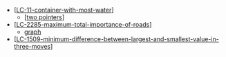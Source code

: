 - [[LC-11-container-with-most-water]] 
  - [[two pointers]]
- [[LC-2285-maximum-total-importance-of-roads]] 
  - [graph](../data%20structures/graphs/index.md)
- [[LC-1509-minimum-difference-between-largest-and-smallest-value-in-three-moves]]
  
[//begin]: # "Autogenerated link references for markdown compatibility"
[LC-11-container-with-most-water]: <../data structures/arrays_strings_hashes/competitive/LC-11-container-with-most-water> "11. Container With Most Water"
[two pointers]: <two pointers> "two pointers"
[LC-2285-maximum-total-importance-of-roads]: <../data structures/graphs/competitive/LC-2285-maximum-total-importance-of-roads> "LC-2285-maximum-total-importance-of-roads"
[LC-1509-minimum-difference-between-largest-and-smallest-value-in-three-moves]: <../data structures/arrays_strings_hashes/competitive/LC-1509-minimum-difference-between-largest-and-smallest-value-in-three-moves> "LC-1509-minimum-difference-between-largest-and-smallest-value-in-three-moves"
[//end]: # "Autogenerated link references"